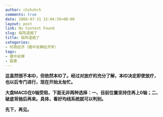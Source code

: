 ```yaml
---
author: chzhshch
comments: true
date: 2008-07-31 15:04:59+00:00
layout: post
link: No Content Found
slug: 临阵退缩了
title: 临阵退缩了
categories:
- 时政经济（缠中说禅经济学）
tags:
- 缠中说禅
- 股票
---
```


			

**这虽然很不本ID，但依然本ID了。经过对放疗的充分了解，本ID决定即使放疗，也以后专门进行，现在开始太匆忙。**

**大盘MACD在0轴受阻，下面无非两种选择：一、目前位置坚持住再上0轴；二、破底背驰后再来。具体，看好均线系统就可以判别。**

**先下，再见。**
